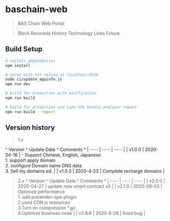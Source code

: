 # baschain-web

> BAS Chain Web Portal

> Block Recoreds History Technology Links Future

## Build Setup

``` bash
# install dependencies
npm install

# serve with hot reload at localhost:9528
node ci/update_appinfo.js
npm run dev

# build for production with minification
npm run build

# build for production and view the bundle analyzer report
npm run build --report
```


## Version history

> 1.x

^  Version  ^  Update Date  ^  Comments  ^
|  ----  |  ----  |  ----  |
| v1.0.0  | 2020-04-16  | - Support Chinese, English, Japanese <br> 1. support apply domain <br>2. configure Domain name DNS data <br>3. Sell my domains ed. |
| v1.0.3 | 2020-4-23 | Complete recharge domains |


> 2.x
^  Version  ^  Update Date  ^  Comments  ^
|  ----  |  ----  |  ----  |
| v2.0.0 | 2020-04-27 | update new smart contract v3 |
| v2.1.0 | 2020-06-03 | Optimize performance <br> 1. add prerender-spa-plugin <br> 2.used CDN js resources <br> 3.Turn on compression *.gz <br> 4.Optimize business code |
| v2.6.6 | 2020-6-28  | fixed bug |


##


